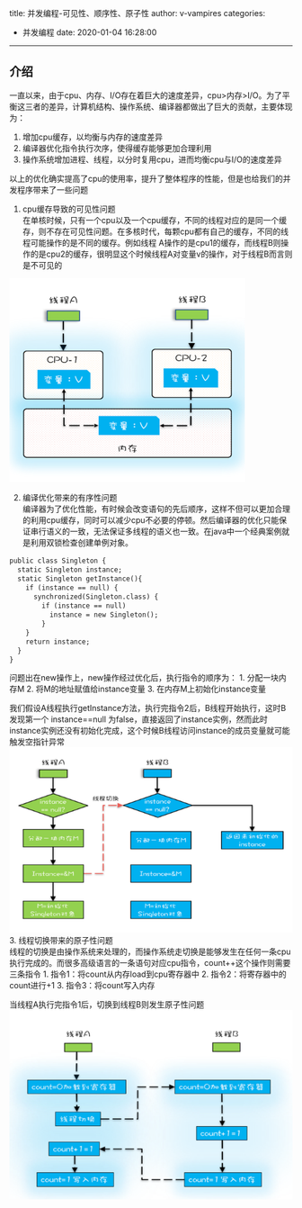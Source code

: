 title: 并发编程-可见性、顺序性、原子性
author: v-vampires
categories: 
- 并发编程
date: 2020-01-04 16:28:00
---
## 介绍
一直以来，由于cpu、内存、I/O存在着巨大的速度差异，cpu>内存>I/O。为了平衡这三者的差异，计算机结构、操作系统、编译器都做出了巨大的贡献，主要体现为：

1. 增加cpu缓存，以均衡与内存的速度差异
2. 编译器优化指令执行次序，使得缓存能够更加合理利用
3. 操作系统增加进程、线程，以分时复用cpu，进而均衡cpu与I/O的速度差异

以上的优化确实提高了cpu的使用率，提升了整体程序的性能，但是也给我们的并发程序带来了一些问题

1. cpu缓存导致的可见性问题  
在单核时候，只有一个cpu以及一个cpu缓存，不同的线程对应的是同一个缓存，则不存在可见性问题。在多核时代，每颗cpu都有自己的缓存，不同的线程可能操作的是不同的缓存。例如线程 A操作的是cpu1的缓存，而线程B则操作的是cpu2的缓存，很明显这个时候线程A对变量v的操作，对于线程B而言则是不可见的

![upload successful](/images/pasted-2.png)

2. 编译优化带来的有序性问题  
编译器为了优化性能，有时候会改变语句的先后顺序，这样不但可以更加合理的利用cpu缓存，同时可以减少cpu不必要的停顿。然后编译器的优化只能保证串行语义的一致，无法保证多线程的语义也一致。在java中一个经典案例就是利用双锁检查创建单例对象。
```
public class Singleton {
  static Singleton instance;
  static Singleton getInstance(){
    if (instance == null) {
      synchronized(Singleton.class) {
        if (instance == null)
          instance = new Singleton();
        }
    }
    return instance;
  }
}
```
问题出在new操作上，new操作经过优化后，执行指令的顺序为：
	1. 分配一块内存M
	2. 将M的地址赋值给instance变量
	3. 在内存M上初始化instance变量  
    
 我们假设A线程执行getInstance方法，执行完指令2后，B线程开始执行，这时B发现第一个 instance==null 为false，直接返回了instance实例，然而此时instance实例还没有初始化完成，这个时候B线程访问instance的成员变量就可能触发空指针异常
![upload successful](/images/pasted-3.png)
3. 线程切换带来的原子性问题  
线程的切换是由操作系统来处理的，而操作系统走切换是能够发生在任何一条cpu执行完成的。而很多高级语言的一条语句对应cpu指令，count++这个操作则需要三条指令
	1. 指令1：将count从内存load到cpu寄存器中
	2. 指令2：将寄存器中的count进行+1
	3. 指令3：将count写入内存
    
 当线程A执行完指令1后，切换到线程B则发生原子性问题
![upload successful](/images/pasted-4.png)